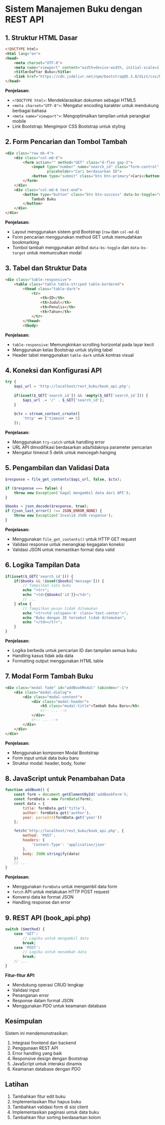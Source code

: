 # Sistem Manajemen Buku dengan REST API

## 1. Struktur HTML Dasar
```html
<!DOCTYPE html>
<html lang="en">
<head>
    <meta charset="UTF-8">
    <meta name="viewport" content="width=device-width, initial-scale=1.0">
    <title>Daftar Buku</title>
    <link href="https://cdn.jsdelivr.net/npm/bootstrap@5.3.0/dist/css/bootstrap.min.css" rel="stylesheet">
</head>
```
**Penjelasan:**
- `<!DOCTYPE html>`: Mendeklarasikan dokumen sebagai HTML5
- `<meta charset="UTF-8">`: Mengatur encoding karakter untuk mendukung berbagai bahasa
- `<meta name="viewport">`: Mengoptimalkan tampilan untuk perangkat mobile
- Link Bootstrap: Mengimpor CSS Bootstrap untuk styling

## 2. Form Pencarian dan Tombol Tambah
```html
<div class="row mb-4">
    <div class="col-md-6">
        <form action="" method="GET" class="d-flex gap-2">
            <input type="number" name="search_id" class="form-control" 
                   placeholder="Cari berdasarkan ID">
            <button type="submit" class="btn btn-primary">Cari</button>
        </form>
    </div>
    <div class="col-md-6 text-end">
        <button type="button" class="btn btn-success" data-bs-toggle="modal" data-bs-target="#addBookModal">
            Tambah Buku
        </button>
    </div>
</div>
```
**Penjelasan:**
- Layout menggunakan sistem grid Bootstrap (`row` dan `col-md-6`)
- Form pencarian menggunakan method GET untuk memudahkan bookmarking
- Tombol tambah menggunakan atribut `data-bs-toggle` dan `data-bs-target` untuk memunculkan modal

## 3. Tabel dan Struktur Data
```html
<div class="table-responsive">
    <table class="table table-striped table-bordered">
        <thead class="table-dark">
            <tr>
                <th>ID</th>
                <th>Judul</th>
                <th>Penulis</th>
                <th>Tahun</th>
            </tr>
        </thead>
        <tbody>
```
**Penjelasan:**
- `table-responsive`: Memungkinkan scrolling horizontal pada layar kecil
- Menggunakan kelas Bootstrap untuk styling tabel
- Header tabel menggunakan `table-dark` untuk kontras visual

## 4. Koneksi dan Konfigurasi API
```php
try {
    $api_url = 'http://localhost/rest_buku/book_api.php';
    
    if(isset($_GET['search_id']) && !empty($_GET['search_id'])) {
        $api_url .= '/' . $_GET['search_id'];
    }
    
    $ctx = stream_context_create([
        'http' => ['timeout' => 5]
    ]);
```
**Penjelasan:**
- Menggunakan `try-catch` untuk handling error
- URL API dimodifikasi berdasarkan ada/tidaknya parameter pencarian
- Mengatur timeout 5 detik untuk mencegah hanging

## 5. Pengambilan dan Validasi Data
```php
$response = file_get_contents($api_url, false, $ctx);

if ($response === false) {
    throw new Exception('Gagal mengambil data dari API');
}

$books = json_decode($response, true);
if (json_last_error() !== JSON_ERROR_NONE) {
    throw new Exception('Invalid JSON response');
}
```
**Penjelasan:**
- Menggunakan `file_get_contents()` untuk HTTP GET request
- Validasi response untuk menangkap kegagalan koneksi
- Validasi JSON untuk memastikan format data valid

## 6. Logika Tampilan Data
```php
if(isset($_GET['search_id'])) {
    if($books && !isset($books['message'])) {
        // Tampilkan satu buku
        echo "<tr>";
        echo "<td>{$books['id']}</td>";
        // ...
    } else {
        // Tampilkan pesan tidak ditemukan
        echo "<tr><td colspan='4' class='text-center'>";
        echo "Buku dengan ID tersebut tidak ditemukan";
        echo "</td></tr>";
    }
}
```
**Penjelasan:**
- Logika berbeda untuk pencarian ID dan tampilan semua buku
- Handling kasus tidak ada data
- Formatting output menggunakan HTML table

## 7. Modal Form Tambah Buku
```html
<div class="modal fade" id="addBookModal" tabindex="-1">
    <div class="modal-dialog">
        <div class="modal-content">
            <div class="modal-header">
                <h5 class="modal-title">Tambah Buku Baru</h5>
                <!-- ... -->
            </div>
            <!-- ... -->
        </div>
    </div>
</div>
```
**Penjelasan:**
- Menggunakan komponen Modal Bootstrap
- Form input untuk data buku baru
- Struktur modal: header, body, footer

## 8. JavaScript untuk Penambahan Data
```javascript
function addBook() {
    const form = document.getElementById('addBookForm');
    const formData = new FormData(form);
    const data = {
        title: formData.get('title'),
        author: formData.get('author'),
        year: parseInt(formData.get('year'))
    };

    fetch('http://localhost/rest_buku/book_api.php', {
        method: 'POST',
        headers: {
            'Content-Type': 'application/json'
        },
        body: JSON.stringify(data)
    })
    // ...
}
```
**Penjelasan:**
- Menggunakan `FormData` untuk mengambil data form
- `fetch` API untuk melakukan HTTP POST request
- Konversi data ke format JSON
- Handling response dan error

## 9. REST API (book_api.php)
```php
switch ($method) {
    case 'GET':
        // Logika untuk mengambil data
        break;
    case 'POST':
        // Logika untuk menambah data
        break;
    // ...
}
```
**Fitur-fitur API:**
- Mendukung operasi CRUD lengkap
- Validasi input
- Penanganan error
- Response dalam format JSON
- Menggunakan PDO untuk keamanan database

## Kesimpulan
Sistem ini mendemonstrasikan:
1. Integrasi frontend dan backend
2. Penggunaan REST API
3. Error handling yang baik
4. Responsive design dengan Bootstrap
5. JavaScript untuk interaksi dinamis
6. Keamanan database dengan PDO

## Latihan
1. Tambahkan fitur edit buku
2. Implementasikan fitur hapus buku
3. Tambahkan validasi form di sisi client
4. Implementasikan paginasi untuk data buku
5. Tambahkan fitur sorting berdasarkan kolom
